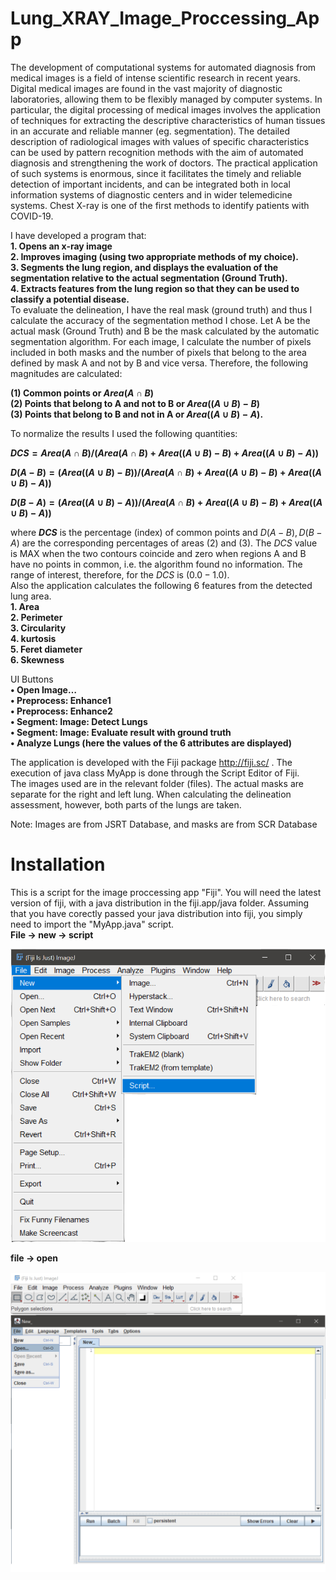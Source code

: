 # Lung_XRAY_Image_Proccessing_App

The development of computational systems for automated diagnosis from medical images is a field of intense scientific research in recent years. Digital medical images are found in the vast majority of diagnostic laboratories, allowing them to be flexibly managed by computer systems. In particular, the digital processing of medical images involves the application of techniques for extracting the descriptive characteristics of human tissues in an accurate and reliable manner (eg. segmentation). The detailed description of radiological images with values of specific characteristics can be used by pattern recognition methods with the aim of automated diagnosis and strengthening the work of doctors. The practical application of such systems is enormous, since it facilitates the timely and reliable detection of important incidents, and can be integrated both in local information systems of diagnostic centers and in wider telemedicine systems. Chest X-ray is one of the first methods to identify patients with COVID-19.

I have developed a program that:  
**1.	Opens an x-ray image  
2.	Improves imaging (using two appropriate methods of my choice).  
3.	Segments the lung region, and displays the evaluation of the segmentation relative to the actual segmentation (Ground Truth).  
4.	Extracts features from the lung region so that they can be used to classify a potential disease.**    
To evaluate the delineation, I have the real mask (ground truth) and thus I calculate the accuracy of the segmentation method I chose. Let A be the actual mask (Ground Truth) and B be the mask calculated by the automatic segmentation algorithm. For each image, I calculate the number of pixels included in both masks and the number of pixels that belong to the area defined by mask A and not by B and vice versa. Therefore, the following magnitudes are calculated:   

**(1) Common points or $Area(A∩B)$  
(2) Points that belong to A and not to B or $Area ((A∪B)-B)$    
(3) Points that belong to B and not in A or $Area((A∪B)-A)$.**  
  
To normalize the results I used the following quantities:  
  
**$DCS=Area(A∩B)/(Area(A∩B)+Area((A∪B)-B)+Area((A∪B)-A))$**  
  
**$D(A-B)=(Area((A∪B)-B))/(Area(A∩B)+Area((A∪B)-B)+Area((A∪B)-A))$**  
  
**$D(B-A)=(Area((A∪B)-A))/(Area(A∩B)+Area((A∪B)-B)+Area((A∪B)-A))$**  
  
where **$DCS$** is the percentage (index) of common points and $D(A-B), D(B-A)$ are the corresponding percentages of areas (2) and (3). The $DCS$ value is MAX when the two contours coincide and zero when regions A and B have no points in common, i.e. the algorithm found no information. The range of interest, therefore, for the $DCS$ is $(0.0-1.0)$.  
Also the application calculates the following 6 features from the detected lung area.  
**1.	Area  
2.	Perimeter  
3.	Circularity  
4.	kurtosis  
5.	Feret diameter  
6.	Skewness**  
  
UI Buttons  
**• Open Image…  
• Preprocess: Enhance1  
• Preprocess: Enhance2  
• Segment: Image: Detect Lungs  
• Segment: Image: Evaluate result with ground truth  
• Analyze Lungs (here the values of the 6 attributes are displayed)**  
  
The application is developed with the Fiji package http://fiji.sc/  . The execution of java class MyApp  is done through the Script Editor of Fiji.  
The images used are in the relevant folder (files). The actual masks are separate for the right and left lung. When calculating the delineation assessment, however, both parts of the lungs are taken.  
  
Note: Images are from JSRT Database, and masks are from SCR Database  


# Installation

This is a script for the image proccessing app "Fiji". You will need the latest version of fiji, with a java distribution in the fiji.app/java folder. Assuming that you have corectly passed your java distribution into fiji, you simply need to import the "MyApp.java" script.  
**File -> new -> script**  

![1](https://github.com/Vaioskn/Lung_XRAY_Image_Proccessing_App/blob/main/photos/1_final.png)

**file -> open**    
  
![2](https://github.com/Vaioskn/Lung_XRAY_Image_Proccessing_App/blob/main/photos/2_final.png)







































